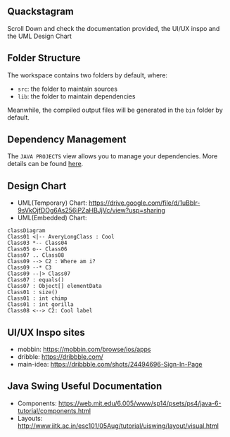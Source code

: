## Quackstagram

Scroll Down and check the documentation provided, the UI/UX inspo and the UML Design Chart

## Folder Structure

The workspace contains two folders by default, where:

- `src`: the folder to maintain sources
- `lib`: the folder to maintain dependencies

Meanwhile, the compiled output files will be generated in the `bin` folder by default.

## Dependency Management

The `JAVA PROJECTS` view allows you to manage your dependencies. More details can be found [here](https://github.com/microsoft/vscode-java-dependency#manage-dependencies).

## Design Chart

- UML(Temporary) Chart: https://drive.google.com/file/d/1uBblr-9sVkOjfDOg6As256iPZaHBJjVc/view?usp=sharing
- UML(Embedded) Chart:
```mermaid
classDiagram
Class01 <|-- AveryLongClass : Cool
Class03 *-- Class04
Class05 o-- Class06
Class07 .. Class08
Class09 --> C2 : Where am i?
Class09 --* C3
Class09 --|> Class07
Class07 : equals()
Class07 : Object[] elementData
Class01 : size()
Class01 : int chimp
Class01 : int gorilla
Class08 <--> C2: Cool label
```
## UI/UX Inspo sites

- mobbin: https://mobbin.com/browse/ios/apps
- dribble: https://dribbble.com/
- main-idea: https://dribbble.com/shots/24494696-Sign-In-Page

## Java Swing Useful Documentation

- Components: https://web.mit.edu/6.005/www/sp14/psets/ps4/java-6-tutorial/components.html
- Layouts: http://www.iitk.ac.in/esc101/05Aug/tutorial/uiswing/layout/visual.html
